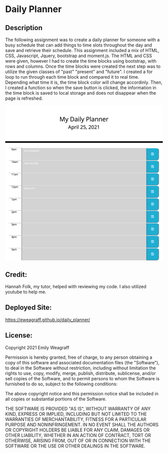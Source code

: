 # Daily Planner

## Description

The following assignment was to create a daily planner for someone with a busy schedule that can add things to time slots throughout the day and save and retrieve their schedule. This assignment included a mix of HTML, CSS, Javascript, Jquery, bootstrap and moment.js. The HTML and CSS were given, however I had to create the time blocks using bootstrap, with rows and columns. Once the time blocks were created the next step was to utilize the given classes of "past" "present" and "future". I created a for loop to run through each time block and compared it to real time. Depending what time it is, the time block color will change accordinly. Then, I created a function so when the save button is clicked, the information in the time block is saved to local storage and does not disappear when the page is refreshed.

![Screenshot of professional portfolio page](assets/images/dayplanner.png)

## Credit:

Hannah Folk, my tutor, helped with reviewing my code. I also utilized youtube to help me.

## Deployed Site:

https://eweagraff.github.io/daily_planner/

## License:

Copyright 2021 Emily Weagraff

Permission is hereby granted, free of charge, to any person obtaining a copy of this software and associated documentation files (the "Software"), to deal in the Software without restriction, including without limitation the rights to use, copy, modify, merge, publish, distribute, sublicense, and/or sell copies of the Software, and to permit persons to whom the Software is furnished to do so, subject to the following conditions:

The above copyright notice and this permission notice shall be included in all copies or substantial portions of the Software.

THE SOFTWARE IS PROVIDED "AS IS", WITHOUT WARRANTY OF ANY KIND, EXPRESS OR IMPLIED, INCLUDING BUT NOT LIMITED TO THE WARRANTIES OF MERCHANTABILITY, FITNESS FOR A PARTICULAR PURPOSE AND NONINFRINGEMENT. IN NO EVENT SHALL THE AUTHORS OR COPYRIGHT HOLDERS BE LIABLE FOR ANY CLAIM, DAMAGES OR OTHER LIABILITY, WHETHER IN AN ACTION OF CONTRACT, TORT OR OTHERWISE, ARISING FROM, OUT OF OR IN CONNECTION WITH THE SOFTWARE OR THE USE OR OTHER DEALINGS IN THE SOFTWARE.
